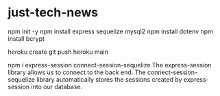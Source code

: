 # just-tech-news

npm init -y
npm install express sequelize mysql2
npm install dotenv 
npm install bcrypt

heroku create
git push heroku main

npm i express-session connect-session-sequelize
The express-session library allows us to connect to the back end. The connect-session-sequelize library automatically stores the sessions created by express-session into our database.